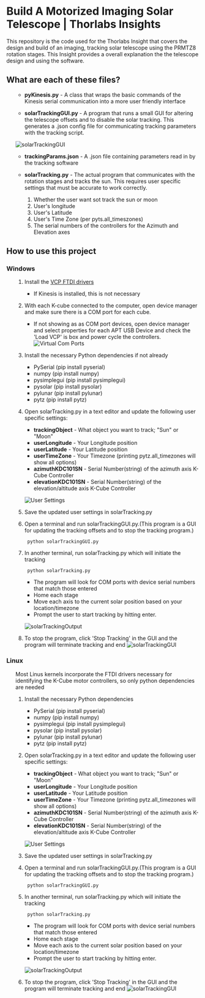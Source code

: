 

# Build A Motorized Imaging Solar Telescope | Thorlabs Insights

This repository is the code used for the Thorlabs Insight that covers the design and build of an imaging, tracking solar telescope using the PRMTZ8 rotation stages. This Insight provides a overall explanation the the telescope design and using the software. 

## What are each of these files?
<ul>

- **pyKinesis.py** - A class that wraps the basic commands of the Kinesis serial communication into a more user friendly interface

- **solarTrackingGUI.py** - A program that runs a small GUI for altering the telescope offsets and to disable the solar tracking. This generates 
	a .json config file for communicating tracking parameters with the tracking script. 

![solarTrackingGUI](https://github.com/Thorlabs/Insights_and_Applications/blob/main/Tracking%20Solar%20Telescope/assetts/SolarTrackingGUI.PNG)	
	
- **trackingParams.json** - A .json file containing parameters read in by the tracking software
	
- **solarTracking.py** - The actual program that communicates with the rotation stages and tracks the sun. This requires user specific settings that must be accurate to work correctly. 
	
	1) Whether the user want sot track the sun or moon
	2) User's longitude
	3) User's Latitude
	4) User's Time Zone (per pyts.all_timeszones)
	5) The serial numbers of the controllers for the Azimuth and Elevation axes

</ul>



## How to use this project

### **Windows**
<ul>

1. Install the [VCP FTDI drivers](https://ftdichip.com/drivers/vcp-drivers/)
	- If Kinesis is installed, this is not necessary

2. With each K-cube connected to the computer, open device manager and make sure there is a COM port for each cube.
	- If not showing as as COM port devices, open device manager and select properties for each APT USB Device and check the 'Load VCP' is box and power cycle the controllers. 
![Virtual Com Ports](https://github.com/Thorlabs/Insights_and_Applications/blob/main/Tracking%20Solar%20Telescope/assetts/Load%20VCP.PNG)

3. Install the necessary Python dependencies if not already
	- PySerial (pip install pyserial)
	- numpy (pip install numpy)
	- pysimplegui (pip install pysimplegui)
	- pysolar (pip install pysolar)
	- pylunar (pip install pylunar)
	- pytz (pip install pytz)


4. Open solarTracking.py in a text editor and update the following user specific settings:

	- **trackingObject** - What object you want to track; "Sun" or "Moon"
	- **userLongitude** - Your Longitude position
	- **userLatitude** - Your Latitude position
	- **userTimeZone** - Your Timezone (printing pytz.all_timezones will show all options)
	- **azimuthKDC101SN** - Serial Number(string)  of the azimuth axis K-Cube Controller
	- **elevationKDC101SN** - Serial Number(string)  of the elevation/altitude axis K-Cube Controller

	![User Settings](https://github.com/Thorlabs/Insights_and_Applications/blob/main/Tracking%20Solar%20Telescope/assetts/UserSettings.PNG)

5. Save the updated user settings in solarTracking.py 
6. Open a terminal and run solarTrackingGUI.py.(This program is a GUI for updating the tracking offsets and to stop the tracking program.)
		
		python solarTrackingGUI.py

7. In another terminal, run solarTracking.py which will initiate the tracking
		
		python solarTracking.py

	- The program will look for COM ports with device serial numbers that match those entered
	- Home each stage
	- Move each axis to the current solar position based on your location/timezone
	- Prompt the user to start tracking by hitting enter. 

	![solarTrackingOutput](https://github.com/Thorlabs/Insights_and_Applications/blob/main/Tracking%20Solar%20Telescope/assetts/solarTrackingOutput.png)	

8. To stop the program, click 'Stop Tracking' in the GUI and the program will terminate tracking and end
	![solarTrackingGUI](https://github.com/Thorlabs/Insights_and_Applications/blob/main/Tracking%20Solar%20Telescope/assetts/SolarTrackingGUI.PNG)

</ul>

### **Linux**
<ul>

Most Linus kernels incorporate the FTDI drivers necessary for identifying the K-Cube motor controllers, so only python dependencies are needed
1. Install the necessary Python dependencies
	- PySerial (pip install pyserial)
	- numpy (pip install numpy)
	- pysimplegui (pip install pysimplegui)
	- pysolar (pip install pysolar)
	- pylunar (pip install pylunar)
	- pytz (pip install pytz)

2. Open solarTracking.py in a text editor and update the following user specific settings:

	- **trackingObject** - What object you want to track; "Sun" or "Moon"
	- **userLongitude** - Your Longitude position
	- **userLatitude** - Your Latitude position
	- **userTimeZone** - Your Timezone (printing pytz.all_timezones will show all options)
	- **azimuthKDC101SN** - Serial Number(string)  of the azimuth axis K-Cube Controller
	- **elevationKDC101SN** - Serial Number(string)  of the elevation/altitude axis K-Cube Controller

	![User Settings](https://github.com/Thorlabs/Insights_and_Applications/blob/main/Tracking%20Solar%20Telescope/assetts/UserSettings.PNG)	


3. Save the updated user settings in solarTracking.py 
4. Open a terminal and run solarTrackingGUI.py.(This program is a GUI for updating the tracking offsets and to stop the tracking program.)

		python solarTrackingGUI.py

5. In another terminal, run solarTracking.py which will initiate the tracking


		python solarTracking.py

	* The program will look for COM ports with device serial numbers that match those entered
	* Home each stage
	* Move each axis to the current solar position based on your location/timezone
	* Prompt the user to start tracking by hitting enter. 


	![solarTrackingOutput](https://github.com/Thorlabs/Insights_and_Applications/blob/main/Tracking%20Solar%20Telescope/assetts/solarTrackingOutput.png)	


6. To stop the program, click 'Stop Tracking' in the GUI and the program will terminate tracking and end
	![solarTrackingGUI](https://github.com/Thorlabs/Insights_and_Applications/blob/main/Tracking%20Solar%20Telescope/assetts/SolarTrackingGUI.PNG)
</ul>





